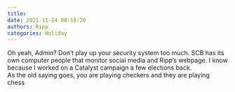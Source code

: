 ```yaml
---
title: 
date: 2021-11-24 08:18:20
authors: Ripp
categories: Holiday
---
```


 Oh yeah, Admin?  Don’t play up your security system too much.   SCB has its own computer people that monitor social media and Ripp’s webpage.   I know because I worked on a Catalyst campaign a few elections back.   
As the old saying goes, you are playing checkers and they are playing chess